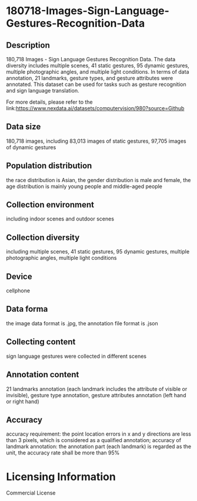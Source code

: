 # 180718-Images-Sign-Language-Gestures-Recognition-Data


## Description
180,718 Images - Sign Language Gestures Recognition Data. The data diversity includes multiple scenes, 41 static gestures, 95 dynamic gestures, multiple photographic angles, and multiple light conditions. In terms of data annotation, 21 landmarks, gesture types, and gesture attributes were annotated. This dataset can be used for tasks such as gesture recognition and sign language translation.

For more details, please refer to the link:https://www.nexdata.ai/datasets/computervision/980?source=Github


## Data size
180,718 images, including 83,013 images of static gestures, 97,705 images of dynamic gestures

## Population distribution
the race distribution is Asian, the gender distribution is male and female, the age distribution is mainly young people and middle-aged people

## Collection environment
including indoor scenes and outdoor scenes

## Collection diversity
including multiple scenes, 41 static gestures, 95 dynamic gestures, multiple photographic angles, multiple light conditions

## Device
cellphone

## Data forma
the image data format is .jpg, the annotation file format is .json

## Collecting content
sign language gestures were collected in different scenes

## Annotation content
21 landmarks annotation (each landmark includes the attribute of visible or invisible), gesture type annotation, gesture attributes annotation (left hand or right hand)

## Accuracy
accuracy requirement: the point location errors in x and y directions are less than 3 pixels, which is considered as a qualified annotation; accuracy of landmark annotation: the annotation part (each landmark) is regarded as the unit, the accuracy rate shall be more than 95%

# Licensing Information
Commercial License
